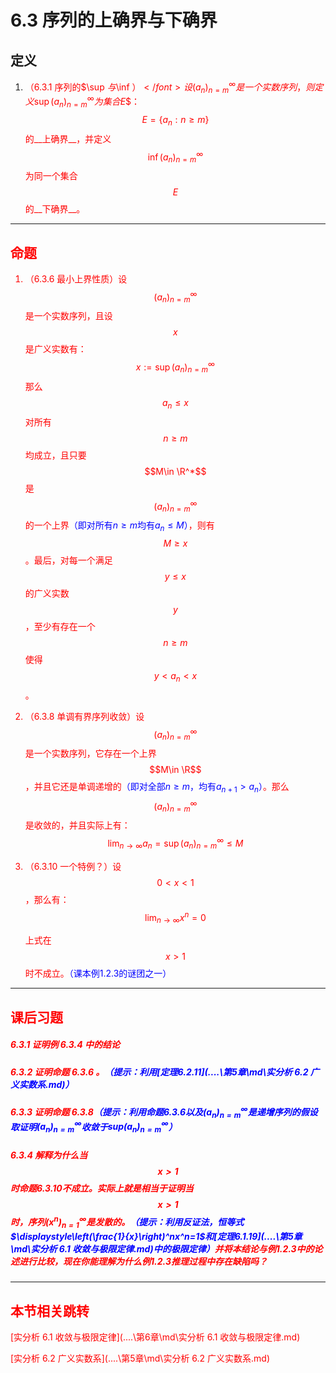 # 6.3 序列的上确界与下确界

## 定义

1. <font color=red>（6.3.1 序列的$\sup $与$\inf $）</font>设$$(a_n)_{n=m}^\infty$$是一个实数序列，则定义$$\sup(a_n)_{n=m}^\infty$$为集合$$E$$：
   $$
   E=\{a_n:n≥m\}
   $$
   的__上确界__，并定义$$\inf(a_n)_{n=m}^\infty$$为同一个集合$$E$$的__下确界__。

---

## 命题

1. <font color=red>（6.3.6 最小上界性质）</font>设$$(a_n)_{n=m}^\infty$$是一个实数序列，且设$$x$$是广义实数有：
   $$
   x:=\sup (a_n)_{n=m}^\infty
   $$
   那么$$a_n≤x$$对所有$$n≥m$$均成立，且只要$$M\in \R^*$$是$$(a_n)_{n=m}^\infty$$的一个上界<font color=blue>（即对所有$n≥m$均有$a_n≤M$）</font>，则有$$M≥x$$。最后，对每一个满足$$y≤x$$的广义实数$$y$$，至少有存在一个$$n≥m$$使得$$y<a_n<x$$。

2. <font color=red>（6.3.8 单调有界序列收敛）</font>设$$(a_n)_{n=m}^\infty$$是一个实数序列，它存在一个上界$$M\in \R$$，并且它还是单调递增的<font color=blue>（即对全部$n≥m$，均有$a_{n+1}>a_n$）</font>。那么$$(a_n)_{n=m}^\infty$$是收敛的，并且实际上有：
   $$
   \lim_{n\rightarrow \infty}a_n=\sup (a_n)_{n=m}^\infty≤M
   $$

3. <font color=red>（6.3.10 一个特例？）</font>设$$0<x<1$$，那么有：
   $$
   \lim_{n\rightarrow \infty}x^n=0
   $$

   上式在$$x>1$$时不成立。<font color=blue>（课本例1.2.3的谜团之一）</font>

---

## 课后习题

##### 6.3.1 证明例 6.3.4 中的结论

> 

##### 6.3.2 证明命题 6.3.6 。<font color=blue>（提示：利用[定理6.2.11](..\..\第5章\md\实分析 6.2 广义实数系.md)）</font>

> 

##### 6.3.3 证明命题 6.3.8<font color=blue>（提示：利用命题6.3.6以及$(a_n)_{n=m}^\infty$是递增序列的假设取证明$(a_n)_{n=m}^\infty$收敛于$\text{sup}(a_n)_{n=m}^\infty$）</font>

> 

##### 6.3.4 解释为什么当$$x>1$$时命题6.3.10不成立。实际上就是相当于证明当$$x>1$$时，序列$(x^n)_{n=1}^\infty$是发散的。<font color=blue>（提示：利用反证法，恒等式$\displaystyle\left(\frac{1}{x}\right)^nx^n=1$和[定理6.1.19](..\..\第5章\md\实分析 6.1 收敛与极限定律.md)中的极限定律）</font>并将本结论与例1.2.3中的论述进行比较，现在你能理解为什么例1.2.3推理过程中存在缺陷吗？

> 

---

## 本节相关跳转

[实分析 6.1 收敛与极限定律](..\..\第6章\md\实分析 6.1 收敛与极限定律.md)

[实分析 6.2 广义实数系](..\..\第5章\md\实分析 6.2 广义实数系.md)
